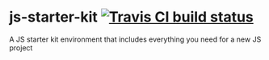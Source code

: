 # js-starter-kit [![Travis CI build status](https://travis-ci.org/mjamore/js-starter-kit.svg?branch=master)](https://travis-ci.org/mjamore/js-starter-kit)
A JS starter kit environment that includes everything you need for a new JS project

